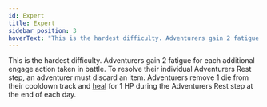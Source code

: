 ```yaml
---
id: Expert
title: Expert
sidebar_position: 3
hoverText: "This is the hardest difficulty. Adventurers gain 2 fatigue for each additional engage action taken in battle. To resolve their individual Adventurers Rest step, an adventurer must discard an item. Adventurers remove 1 die from their cooldown track and heal for 1 HP during the Adventurers Rest step at the end of each day."
---
```


This is the hardest difficulty. Adventurers gain 2 fatigue for each additional engage action taken in battle. To resolve their individual Adventurers Rest step, an adventurer must discard an item. Adventurers remove 1 die from their cooldown track and [heal](/docs/all/other/healing) for 1 HP during the Adventurers Rest step at the end of each day.